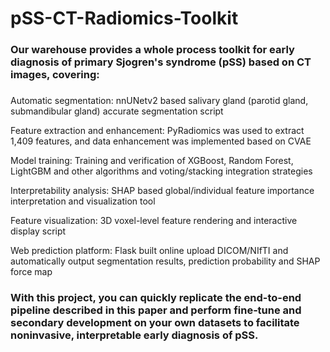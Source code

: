 # pSS-CT-Radiomics-Toolkit
### Our warehouse provides a whole process toolkit for early diagnosis of primary Sjogren's syndrome (pSS) based on CT images, covering:
### 
Automatic segmentation: nnUNetv2 based salivary gland (parotid gland, submandibular gland) accurate segmentation script

Feature extraction and enhancement: PyRadiomics was used to extract 1,409 features, and data enhancement was implemented based on CVAE

Model training: Training and verification of XGBoost, Random Forest, LightGBM and other algorithms and voting/stacking integration strategies

Interpretability analysis: SHAP based global/individual feature importance interpretation and visualization tool

Feature visualization: 3D voxel-level feature rendering and interactive display script

Web prediction platform: Flask built online upload DICOM/NIfTI and automatically output segmentation results, prediction probability and SHAP force map

### With this project, you can quickly replicate the end-to-end pipeline described in this paper and perform fine‑tune and secondary development on your own datasets to facilitate noninvasive, interpretable early diagnosis of pSS.
